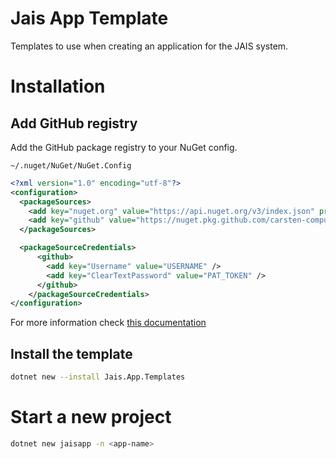 # Jais App Template

Templates to use when creating an application for the JAIS system.

# Installation

## Add GitHub registry

Add the GitHub package registry to your NuGet config.

`~/.nuget/NuGet/NuGet.Config`

```xml
<?xml version="1.0" encoding="utf-8"?>
<configuration>
  <packageSources>
    <add key="nuget.org" value="https://api.nuget.org/v3/index.json" protocolVersion="3" />
    <add key="github" value="https://nuget.pkg.github.com/carsten-computer-club/index.json" />
  </packageSources>

  <packageSourceCredentials>
      <github>
        <add key="Username" value="USERNAME" />
        <add key="ClearTextPassword" value="PAT_TOKEN" />
      </github>
    </packageSourceCredentials>
</configuration>
```

For more information check [this documentation](https://docs.github.com/en/packages/working-with-a-github-packages-registry/working-with-the-nuget-registry#authenticating-with-a-personal-access-token)

## Install the template

```bash
dotnet new --install Jais.App.Templates
```


# Start a new project

```bash
dotnet new jaisapp -n <app-name>
```